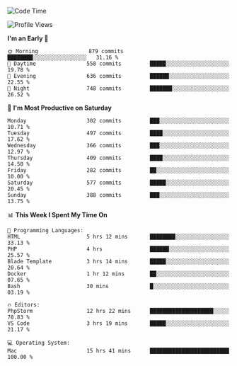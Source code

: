 <!--START_SECTION:waka-->
![Code Time](http://img.shields.io/badge/Code%20Time-1%2C903%20hrs%2034%20mins-blue)

![Profile Views](http://img.shields.io/badge/Profile%20Views-0-blue)

**I'm an Early 🐤** 

```text
🌞 Morning                879 commits         ████████░░░░░░░░░░░░░░░░░   31.16 % 
🌆 Daytime                558 commits         █████░░░░░░░░░░░░░░░░░░░░   19.78 % 
🌃 Evening                636 commits         ██████░░░░░░░░░░░░░░░░░░░   22.55 % 
🌙 Night                  748 commits         ███████░░░░░░░░░░░░░░░░░░   26.52 % 
```
📅 **I'm Most Productive on Saturday** 

```text
Monday                   302 commits         ███░░░░░░░░░░░░░░░░░░░░░░   10.71 % 
Tuesday                  497 commits         ████░░░░░░░░░░░░░░░░░░░░░   17.62 % 
Wednesday                366 commits         ███░░░░░░░░░░░░░░░░░░░░░░   12.97 % 
Thursday                 409 commits         ████░░░░░░░░░░░░░░░░░░░░░   14.50 % 
Friday                   282 commits         ██░░░░░░░░░░░░░░░░░░░░░░░   10.00 % 
Saturday                 577 commits         █████░░░░░░░░░░░░░░░░░░░░   20.45 % 
Sunday                   388 commits         ███░░░░░░░░░░░░░░░░░░░░░░   13.75 % 
```


📊 **This Week I Spent My Time On** 

```text
💬 Programming Languages: 
HTML                     5 hrs 12 mins       ████████░░░░░░░░░░░░░░░░░   33.13 % 
PHP                      4 hrs               ██████░░░░░░░░░░░░░░░░░░░   25.57 % 
Blade Template           3 hrs 14 mins       █████░░░░░░░░░░░░░░░░░░░░   20.64 % 
Docker                   1 hr 12 mins        ██░░░░░░░░░░░░░░░░░░░░░░░   07.65 % 
Bash                     30 mins             █░░░░░░░░░░░░░░░░░░░░░░░░   03.19 % 

🔥 Editors: 
PhpStorm                 12 hrs 22 mins      ████████████████████░░░░░   78.83 % 
VS Code                  3 hrs 19 mins       █████░░░░░░░░░░░░░░░░░░░░   21.17 % 

💻 Operating System: 
Mac                      15 hrs 41 mins      █████████████████████████   100.00 % 
```


<!--END_SECTION:waka-->
